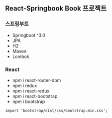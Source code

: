 ## React-Springbook Book 프로젝트

### 스프링부트
- Springboot ^3.0
- JPA
- H2
- Maven
- Lombok

### React
- npm i react-router-dom
- npm i redux
- npm i react-redux
- npm i react-bootstrap
- npm i bootstrap

```text
import 'bootstrap/dist/css/bootstrap.min.css';
```